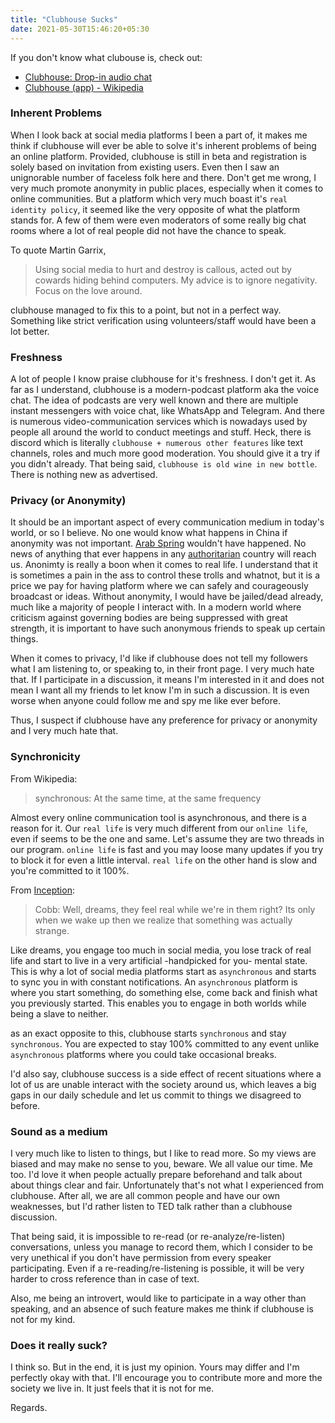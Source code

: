 ```yaml
---
title: "Clubhouse Sucks"
date: 2021-05-30T15:46:20+05:30
---
```

If you don't know what clubouse is, check out:
- [Clubhouse: Drop-in audio chat](https://www.joinclubhouse.com/)
- [Clubhouse (app) - Wikipedia](https://en.wikipedia.org/wiki/Clubhouse_(app))

### Inherent Problems
When I look back at social media platforms I been a part of, it makes me think if
clubhouse will ever be able to solve it's inherent problems of being an online
platform. Provided, clubhouse is still in beta and registration is solely based on
invitation from existing users. Even then I saw an unignorable number of faceless
folk here and there. Don't get me wrong, I very much promote anonymity in public
places, especially when it comes to online communities. But a platform which very
much boast it's `real identity policy`, it seemed like the very opposite of
what the platform stands for. A few of them were even moderators of some really big
chat rooms where a lot of real people did not have the chance to speak.

To quote Martin Garrix,
> Using social media to hurt and destroy is callous, acted out by cowards hiding
> behind computers. My advice is to ignore negativity. Focus on the love around.

clubhouse managed to fix this to a point, but not in a perfect way. Something like
strict verification using volunteers/staff would have been a lot better.

### Freshness
A lot of people I know praise clubhouse for it's freshness. I don't get it. As far
as I understand, clubhouse is a modern-podcast platform aka the voice chat. The idea
of podcasts are very well known and there are multiple instant messengers with voice
chat, like WhatsApp and Telegram. And there is numerous video-communication services
which is nowadays used by people all around the world to conduct meetings and stuff.
Heck, there is discord which is literally `clubhouse + numerous other features` like
text channels, roles and much more good moderation. You should give it a try if you
didn't already. That being said, `clubhouse is old wine in new bottle`. There is
nothing new as advertised.

### Privacy (or Anonymity)
It should be an important aspect of every communication medium in today's world, or so I
believe. No one would know what happens in China if anonymity was not important.
[Arab Spring](https://en.wikipedia.org/wiki/Arab_Spring) wouldn't have happened. No news
of anything that ever happens in any [authoritarian](https://en.wikipedia.org/wiki/Authoritarianism)
country will reach us. Anonimty is really a boon when it comes to real life. I understand
that it is sometimes a pain in the ass to control these trolls and whatnot, but it is
a price we pay for having platform where we can safely and courageously broadcast or
ideas. Without anonymity, I would have be jailed/dead already, much like a majority
of people I interact with. In a modern world where criticism against governing bodies
are being suppressed with great strength, it is important to have such anonymous
friends to speak up certain things.

When it comes to privacy, I'd like if clubhouse does not tell my followers what I am
listening to, or speaking to, in their front page. I very much hate that. If I
participate in a discussion, it means I'm interested in it and does not mean I want
all my friends to let know I'm in such a discussion. It is even worse when anyone
could follow me and spy me like ever before.

Thus, I suspect if clubhouse have any preference for privacy or anonymity and I very
much hate that.

### Synchronicity
From Wikipedia:
> synchronous: At the same time, at the same frequency

Almost every online communication tool is asynchronous, and there is a reason for it.
Our `real life` is very much different from our `online life`, even if seems to be the
one and same. Let's assume they are two threads in our program. `online life` is fast
and you may loose many updates if you try to block it for even a little interval. `real
life` on the other hand is slow and you're committed to it 100%.

From [Inception](https://www.imdb.com/title/tt1375666/):
> Cobb: Well, dreams, they feel real while we're in them right? Its only when we wake
> up then we realize that something was actually strange.

Like dreams, you engage too much in social media, you lose track of real life and start
to live in a very artificial -handpicked for you- mental state. This is why a lot of
social media platforms start as `asynchronous` and starts to sync you in with constant
notifications. An `asynchronous` platform is where you start something, do something
else, come back and finish what you previously started. This enables you to engage in
both worlds while being a slave to neither.

as an exact opposite to this, clubhouse starts `synchronous` and stay `synchronous`.
You are expected to stay 100% committed to any event unlike `asynchronous` platforms
where you could take occasional breaks.

I'd also say, clubhouse success is a side effect of recent situations where a lot of
us are unable interact with the society around us, which leaves a big gaps in our
daily schedule and let us commit to things we disagreed to before.

### Sound as a medium
I very much like to listen to things, but I like to read more. So my views are biased
and may make no sense to you, beware. We all value our time. Me too. I'd love it when
people actually prepare beforehand and talk about about things clear and fair.
Unfortunately that's not what I experienced from clubhouse. After all, we are all
common people and have our own weaknesses, but I'd rather listen to TED talk rather
than a clubhouse discussion.

That being said, it is impossible to re-read (or re-analyze/re-listen) conversations,
unless you manage to record them, which I consider to be very unethical if you don't
have permission from every speaker participating. Even if a re-reading/re-listening is
possible, it will be very harder to cross reference than in case of text.

Also, me being an introvert, would like to participate in a way other than speaking, and
an absence of such feature makes me think if clubhouse is not for my kind.

### Does it really suck?
I think so. But in the end, it is just my opinion. Yours may differ and I'm perfectly okay
with that. I'll encourage you to contribute more and more the society we live in. It
just feels that it is not for me.

Regards.
